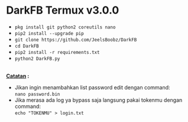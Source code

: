 # DarkFB Termux v3.0.0

<ul>
<li><code>pkg install git python2 coreutils nano</code></li>
<li><code>pip2 install --upgrade pip</code></li>
<li><code>git clone https://github.com/JeelsBoobz/DarkFB</code></li>
<li><code>cd DarkFB</code></li>
<li><code>pip2 install -r requirements.txt</code></li>
<li><code>python2 DarkFB.py</code></li>
</ul>
<br />
<b><u>Catatan</u> :</b><br />
<ul>
<li>Jikan ingin menambahkan list password edit dengan command:<br />
<code>nano password.bin</code></li>
<li>Jika merasa ada log ya bypass saja langsung pakai tokenmu dengan command:<br />
<code>echo "TOKENMU" > login.txt</code></li>
</ul>
<br />
<!---
<img src="https://github.com/JeelsBoobz/DarkFB/raw/master/Screenshot_2019-07-05-13-51-45-078_com.termux.png" />
--->
